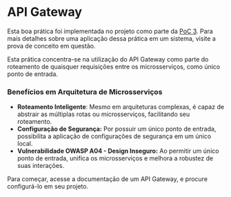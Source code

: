 # API Gateway

Esta boa prática foi implementada no projeto como parte da [PoC 3](../provas-de-conceito/poc-3-gerenciamento-de-containers-e-servicos.md). Para mais detalhes sobre uma aplicação dessa prática em um sistema, visite a prova de conceito em questão.

Esta prática concentra-se na utilização do API Gateway como parte do roteamento de quaisquer requisições entre os microsserviços, como único ponto de entrada.

### Benefícios em Arquitetura de Microsserviços

* **Roteamento Inteligente**: Mesmo em arquiteturas complexas, é capaz de abstrair as múltiplas rotas ou microsserviços, facilitando seu roteamento.
* **Configuração de Segurança:** Por possuir um único ponto de entrada, possibilita a aplicação de configurações de segurança em um único local.
* **Vulnerabilidade OWASP A04 - Design Inseguro:** Ao permitir um único ponto de entrada, unifica os microsserviços e melhora a robustez de suas interações.

Para começar, acesse a documentação de um API Gateway, e procure configurá-lo em seu projeto.
